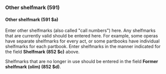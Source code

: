 ### Other shelfmark (591)

#### Other shelfmark (591 $a)
Enter other shelfmarks (also called "call numbers") here. Any shelfmarks that are currently valid should be entered here. For example, some operas have separate shelfmarks for every act, or some partbooks have individual shelfmarks for each partbook. Enter shelfmarks in the manner indicated for the field **Shelfmark (852 $c)** above.

Shelfmarks that are no longer in use should be entered in the field **Former shelfmark (olim) (852 $d)**.
